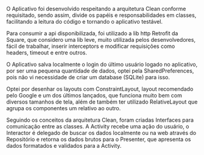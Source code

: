 O Aplicativo foi desenvolvido respeitando a arquitetura Clean conforme requisitado, 
sendo assim, divide os papéis e responsabilidades em classes, facilitando a leitura 
do código e tornando o aplicativo testável.

Para consumir a api disponibilizada, foi utilizado a lib http Retrofit da Square, que considero uma lib leve,
muito utilizada pelos desenvolvedores, fácil de trabalhar, inserir interceptors e modificar requisições como headers,
timeout e entre outros.

O Aplicativo salva localmente o login do último usuário logado no aplicativo, por ser uma pequena quantidade
de dados, optei pela SharedPreferences, pois não vi necessidade de criar um database (SQLite) para isso.

Optei por desenhar os layouts com ConstraintLayout, layout recomendado pelo Google e um dos últimos lançados, que funciona
muito bem com diversos tamanhos de tela, além de também ter utilizado RelativeLayout que agrupa os componentes um relativo ao outro.

Seguindo os conceitos da arquitetura Clean, foram criadas Interfaces para comunicação entre as classes. A Activity recebe uma ação 
do usuário, o Interactor é delegado de buscar os dados localmente ou na web através do Repositório e retorna os dados brutos para 
o Presenter, que apresenta os dados formatados e validados para a Activity.
